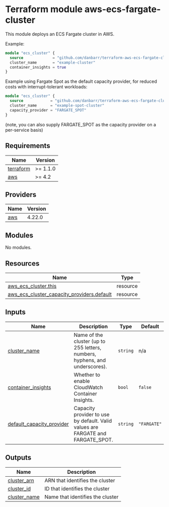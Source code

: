 # Terraform module aws-ecs-fargate-cluster

This module deploys an ECS Fargate cluster in AWS.

Example:

```terraform
module "ecs_cluster" {
  source             = "github.com/danbarr/terraform-aws-ecs-fargate-cluster?ref=v0.9.1"
  cluster_name       = "example-cluster"
  container_insights = true
}
```

Example using Fargate Spot as the default capacity provider, for reduced costs with interrupt-tolerant workloads:

```terraform
module "ecs_cluster" {
  source            = "github.com/danbarr/terraform-aws-ecs-fargate-cluster?ref=v0.9.1"
  cluster_name      = "example-spot-cluster"
  capacity_provider = "FARGATE_SPOT"
}
```

(note, you can also supply FARGATE_SPOT as the capacity provider on a per-service basis)

<!-- BEGIN_TF_DOCS -->
## Requirements

| Name | Version |
|------|---------|
| <a name="requirement_terraform"></a> [terraform](#requirement\_terraform) | >= 1.1.0 |
| <a name="requirement_aws"></a> [aws](#requirement\_aws) | >= 4.2 |

## Providers

| Name | Version |
|------|---------|
| <a name="provider_aws"></a> [aws](#provider\_aws) | 4.22.0 |

## Modules

No modules.

## Resources

| Name | Type |
|------|------|
| [aws_ecs_cluster.this](https://registry.terraform.io/providers/hashicorp/aws/latest/docs/resources/ecs_cluster) | resource |
| [aws_ecs_cluster_capacity_providers.default](https://registry.terraform.io/providers/hashicorp/aws/latest/docs/resources/ecs_cluster_capacity_providers) | resource |

## Inputs

| Name | Description | Type | Default | Required |
|------|-------------|------|---------|:--------:|
| <a name="input_cluster_name"></a> [cluster\_name](#input\_cluster\_name) | Name of the cluster (up to 255 letters, numbers, hyphens, and underscores). | `string` | n/a | yes |
| <a name="input_container_insights"></a> [container\_insights](#input\_container\_insights) | Whether to enable CloudWatch Container Insights. | `bool` | `false` | no |
| <a name="input_default_capacity_provider"></a> [default\_capacity\_provider](#input\_default\_capacity\_provider) | Capacity provider to use by default. Valid values are FARGATE and FARGATE\_SPOT. | `string` | `"FARGATE"` | no |

## Outputs

| Name | Description |
|------|-------------|
| <a name="output_cluster_arn"></a> [cluster\_arn](#output\_cluster\_arn) | ARN that identifies the cluster |
| <a name="output_cluster_id"></a> [cluster\_id](#output\_cluster\_id) | ID that identifies the cluster |
| <a name="output_cluster_name"></a> [cluster\_name](#output\_cluster\_name) | Name that identifies the cluster |
<!-- END_TF_DOCS -->